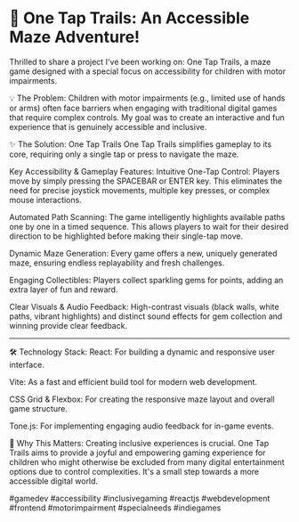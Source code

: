 
# 🚀 **One Tap Trails: An Accessible Maze Adventure!** 

Thrilled to share a project I've been working on: One Tap Trails, a maze game designed with a special focus on accessibility for children with motor impairments.
 
💡 The Problem: Children with motor impairments (e.g., limited use of hands or arms) often face barriers when engaging with traditional digital games that require complex controls. My goal was to create an interactive and fun experience that is genuinely accessible and inclusive.

✨ The Solution: One Tap Trails One Tap Trails simplifies gameplay to its core, requiring only a single tap or press to navigate the maze.

Key Accessibility & Gameplay Features: Intuitive One-Tap Control: Players move by simply pressing the SPACEBAR or ENTER key. This eliminates the need for precise joystick movements, multiple key presses, or complex mouse interactions.

Automated Path Scanning: The game intelligently highlights available paths one by one in a timed sequence. This allows players to wait for their desired direction to be highlighted before making their single-tap move.

Dynamic Maze Generation: Every game offers a new, uniquely generated maze, ensuring endless replayability and fresh challenges.

Engaging Collectibles: Players collect sparkling gems for points, adding an extra layer of fun and reward.

Clear Visuals & Audio Feedback: High-contrast visuals (black walls, white paths, vibrant highlights) and distinct sound effects for gem collection and winning provide clear feedback.
_______________________________________________________________________________________________________________________________________________________________

🛠️ Technology Stack: React: For building a dynamic and responsive user interface.

Vite: As a fast and efficient build tool for modern web development.

CSS Grid & Flexbox: For creating the responsive maze layout and overall game structure.

Tone.js: For implementing engaging audio feedback for in-game events.

🌟 Why This Matters: Creating inclusive experiences is crucial. One Tap Trails aims to provide a joyful and empowering gaming experience for children who might otherwise be excluded from many digital entertainment options due to control complexities. It's a small step towards a more accessible digital world.

#gamedev #accessibility #inclusivegaming #reactjs #webdevelopment #frontend #motorimpairment #specialneeds #indiegames

